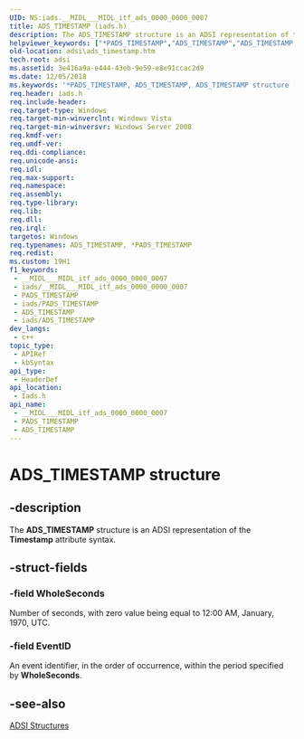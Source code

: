 ```yaml
---
UID: NS:iads.__MIDL___MIDL_itf_ads_0000_0000_0007
title: ADS_TIMESTAMP (iads.h)
description: The ADS_TIMESTAMP structure is an ADSI representation of the Timestamp attribute syntax.
helpviewer_keywords: ["*PADS_TIMESTAMP","ADS_TIMESTAMP","ADS_TIMESTAMP structure [ADSI]","PADS_TIMESTAMP","PADS_TIMESTAMP structure pointer [ADSI]","_ds_ads_timestamp","adsi.ads__timestamp","adsi.ads_timestamp","iads/ADS_TIMESTAMP","iads/PADS_TIMESTAMP"]
old-location: adsi\ads_timestamp.htm
tech.root: adsi
ms.assetid: 3e416a9a-e444-43eb-9e59-e8e91ccac2d9
ms.date: 12/05/2018
ms.keywords: '*PADS_TIMESTAMP, ADS_TIMESTAMP, ADS_TIMESTAMP structure [ADSI], PADS_TIMESTAMP, PADS_TIMESTAMP structure pointer [ADSI], _ds_ads_timestamp, adsi.ads__timestamp, adsi.ads_timestamp, iads/ADS_TIMESTAMP, iads/PADS_TIMESTAMP'
req.header: iads.h
req.include-header: 
req.target-type: Windows
req.target-min-winverclnt: Windows Vista
req.target-min-winversvr: Windows Server 2008
req.kmdf-ver: 
req.umdf-ver: 
req.ddi-compliance: 
req.unicode-ansi: 
req.idl: 
req.max-support: 
req.namespace: 
req.assembly: 
req.type-library: 
req.lib: 
req.dll: 
req.irql: 
targetos: Windows
req.typenames: ADS_TIMESTAMP, *PADS_TIMESTAMP
req.redist: 
ms.custom: 19H1
f1_keywords:
 - __MIDL___MIDL_itf_ads_0000_0000_0007
 - iads/__MIDL___MIDL_itf_ads_0000_0000_0007
 - PADS_TIMESTAMP
 - iads/PADS_TIMESTAMP
 - ADS_TIMESTAMP
 - iads/ADS_TIMESTAMP
dev_langs:
 - c++
topic_type:
 - APIRef
 - kbSyntax
api_type:
 - HeaderDef
api_location:
 - Iads.h
api_name:
 - __MIDL___MIDL_itf_ads_0000_0000_0007
 - PADS_TIMESTAMP
 - ADS_TIMESTAMP
---
```


# ADS_TIMESTAMP structure


## -description

The <b>ADS_TIMESTAMP</b> structure is an ADSI representation of the <b>Timestamp</b> attribute syntax.

## -struct-fields

### -field WholeSeconds

Number of seconds, with zero value being equal to 12:00 AM, January, 1970, UTC.

### -field EventID

An event identifier, in the order of occurrence, within the period specified by <b>WholeSeconds</b>.

## -see-also

<a href="/windows/desktop/ADSI/adsi-structures">ADSI Structures</a>

